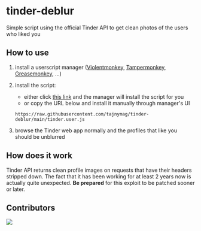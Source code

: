# tinder-deblur
 Simple script using the official Tinder API to get clean photos of the users who liked you

## How to use

1. install a userscript manager ([Violentmonkey](https://violentmonkey.github.io/), [Tampermonkey](https://www.tampermonkey.net/), [Greasemonkey](https://www.greasespot.net/), ...)
2. install the script:
    * either click [this link](https://raw.githubusercontent.com/tajnymag/tinder-deblur/main/tinder.user.js) and the manager will install the script for you
    * or copy the URL below and install it manually through manager's UI

    `https://raw.githubusercontent.com/tajnymag/tinder-deblur/main/tinder.user.js`
3. browse the Tinder web app normally and the profiles that like you should be unblurred

## How does it work

Tinder API returns clean profile images on requests that have their headers stripped down. The fact that it has been working for at least 2 years now is actually quite unexpected. **Be prepared** for this exploit to be patched sooner or later.

## Contributors

<a href="https://github.com/tajnymag/tinder-deblur/graphs/contributors">
  <img src="https://contrib.rocks/image?repo=tajnymag/tinder-deblur" />
</a>